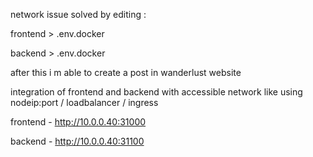 network issue solved by editing :

frontend > .env.docker

backend > .env.docker 

after this i m able to create a post in wanderlust website

integration of frontend and backend with accessible network like using nodeip:port / loadbalancer / ingress


frontend - http://10.0.0.40:31000

backend - http://10.0.0.40:31100

